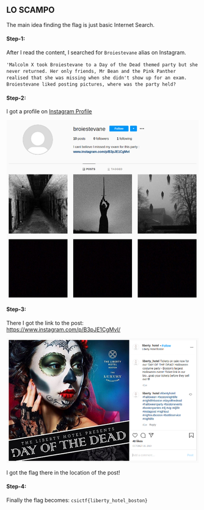 ## LO SCAMPO
The main idea finding the flag is just basic Internet Search.

#### Step-1:
After I read the content, I searched for `Broiestevane` alias on Instagram.

`
'Malcolm X took Broiestevane to a Day of the Dead themed party but she never returned. Her only friends, Mr Bean and the Pink Panther realised that she was missing when she didn't show up for an exam. Broiestevane liked posting pictures, where was the party held?
`

#### Step-2:
I got a profile on [Instagram Profile](https://www.instagram.com/broiestevane/)

<img src="Profile.png">

#### Step-3:
There I got the link to the post: https://www.instagram.com/p/B3pJE1CgMvI/

<img src="Flag.png">

I got the flag there in the location of the post!

#### Step-4:
Finally the flag becomes:
`csictf{liberty_hotel_boston}`